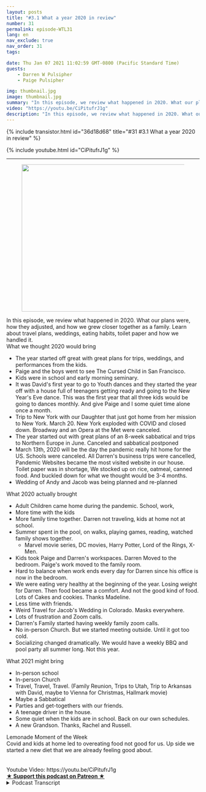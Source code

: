 ```yaml
---
layout: posts
title: "#3.1 What a year 2020 in review"
number: 31
permalink: episode-WTL31
lang: en
nav_exclude: true
nav_order: 31
tags:

date: Thu Jan 07 2021 11:02:59 GMT-0800 (Pacific Standard Time)
guests:
    - Darren W Pulsipher
    - Paige Pulsipher

img: thumbnail.jpg
image: thumbnail.jpg
summary: "In this episode, we review what happened in 2020. What our plans were, how they adjusted, and how we grew closer together as a family. Learn about travel plans, weddings, eating habits, toilet paper, and how we handled it."
video: "https://youtu.be/CiPitufrJ1g"
description: "In this episode, we review what happened in 2020. What our plans were, how they adjusted, and how we grew closer together as a family. Learn about travel plans, weddings, eating habits, toilet paper, and how we handled it."
---
```


<div>
{% include transistor.html id="36d18d68" title="#31 #3.1 What a year 2020 in review" %}

{% include youtube.html id="CiPitufrJ1g" %}
</div>

---

<html><head></head><body><div><figure data-trix-attachment="{&quot;contentType&quot;:&quot;image&quot;,&quot;height&quot;:384,&quot;url&quot;:&quot;https://lh3.googleusercontent.com/-9CrIJVESNL4/XnrMdc7hQaI/AAAAAAAB7IY/Lu8FERrzhncUdklWSjFv8fqkvgmfj48UgCK8BGAsYHg/s512/2020-03-24.jpg&quot;,&quot;width&quot;:512}" data-trix-content-type="image" class="attachment attachment--preview"><img src="./image0.jpg" width="512" height="384"><figcaption class="attachment__caption"></figcaption></figure></div><div>In this episode, we review what happened in 2020. What our plans were, how they adjusted, and how we grew closer together as a family. Learn about travel plans, weddings, eating habits, toilet paper and how we handled it.</div><div>What we thought 2020 would bring</div><ul><li>The year started off great with great plans for trips, weddings, and performances from the kids.</li><li>Paige and the boys went to see The Cursed Child in San Francisco.</li><li>Kids were in school and early morning seminary.</li><li>It was David's first year to go to Youth dances and they started the year off with a house full of teenagers getting ready and going to the New Year's Eve dance. This was the first year that all three kids would be going to dances monthly. And give Paige and I some quiet time alone once a month.</li><li>Trip to New York with our Daughter that just got home from her mission to New York. March 20. New York exploded with COVID and closed down. Broadway and an Opera at the Met were canceled.</li><li>The year started out with great plans of an 8-week sabbatical and trips to Northern Europe in June. Canceled and sabbatical postponed</li><li>March 13th, 2020 will be the day the pandemic really hit home for the US. Schools were canceled. All Darren's business trips were cancelled, Pandemic Websites became the most visited website in our house. Toilet paper was in shortage, We stocked up on rice, oatmeal, canned food. And buckled down for what we thought would be 3-4 months.</li><li>Wedding of Andy and Jacob was being planned and re-planned</li></ul><div>What 2020 actually brought</div><ul><li>Adult Children came home during the pandemic. School, work,</li><li>More time with the kids</li><li>More family time together. Darren not traveling, kids at home not at school.</li><li>Summer spent in the pool, on walks, playing games, reading, watched family shows together.&nbsp;<ul><li>Marvel movie series, DC movies, Harry Potter, Lord of the Rings, X-Men.</li></ul></li><li>Kids took Paige and Darren's workspaces. Darren Moved to the bedroom. Paige's work moved to the family room.</li><li>Hard to balance when work ends every day for Darren since his office is now in the bedroom.</li><li>We were eating very healthy at the beginning of the year. Losing weight for Darren. Then food became a comfort. And not the good kind of food. Lots of Cakes and cookies. Thanks Madeline.</li><li>Less time with friends.</li><li>Weird Travel for Jacob's Wedding in Colorado. Masks everywhere.</li><li>Lots of frustration and Zoom calls.</li><li>Darren's Family started having weekly family zoom calls.</li><li>No in-person Church. But we started meeting outside. Until it got too cold.</li><li>Socializing changed dramatically. We would have a weekly BBQ and pool party all summer long. Not this year.</li></ul><div>What 2021 might bring</div><ul><li>In-person school</li><li>In-person Church</li><li>Travel, Travel, Travel. (Family Reunion, Trips to Utah, Trip to Arkansas with David, maybe to Vienna for Christmas, Hallmark movie)</li><li>Maybe a Sabbatical</li><li>Parties and get-togethers with our friends.</li><li>A teenage driver in the house.&nbsp;</li><li>Some quiet when the kids are in school. Back on our own schedules.</li><li>A new Grandson. Thanks, Rachel and Russell.</li></ul><div>Lemonade Moment of the Week</div><div>Covid and kids at home led to overeating food not good for us. Up side we started a new diet that we are already feeling good about.</div><div><br><br>Youtube Video: https://youtu.be/CiPitufrJ1g</div>
<strong>
  <a href="https://www.patreon.com/wheresthelemonade" target="_donate" rel="payment" title="★ Support this podcast on Patreon ★">★ Support this podcast on Patreon ★</a>
</strong></body></html>

<details>
<summary> Podcast Transcript </summary>

<p></p>

</details>
